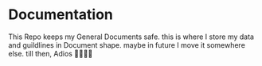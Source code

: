 # Documentation
This Repo keeps my General Documents safe.
this is where I store my data and guildlines in Document shape. maybe in future I move it somewhere else.
till then, Adios 🚶🏽‍♂️‍➡️
